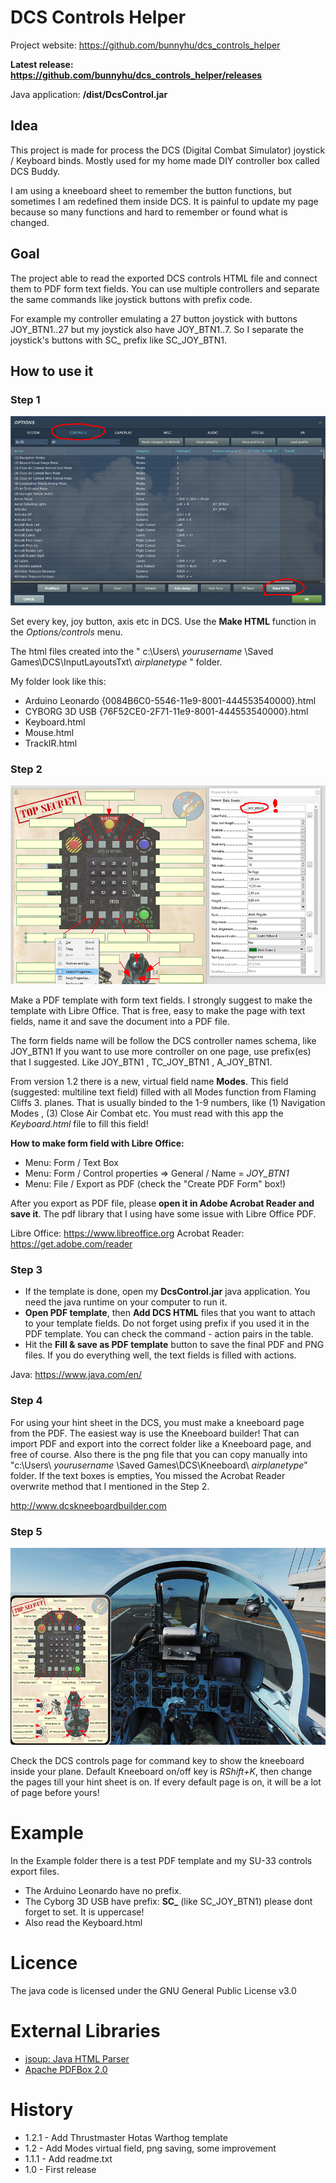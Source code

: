 # DCS Controls Helper
Project website: https://github.com/bunnyhu/dcs_controls_helper

**Latest release: https://github.com/bunnyhu/dcs_controls_helper/releases**

Java application: **/dist/DcsControl.jar**

## Idea
This project is made for process the DCS (Digital Combat Simulator) joystick / Keyboard binds. Mostly used for my home made DIY controller box called DCS Buddy.

I am using a kneeboard sheet to remember the button functions, but sometimes I am redefined them inside DCS. It is painful to update my page because so many functions and hard to remember or found what is changed.

## Goal
The project able to read the exported DCS controls HTML file and connect them to PDF form text fields. You can use multiple controllers and separate the same commands like joystick buttons with prefix code.

For example my controller emulating a 27 button joystick with buttons JOY_BTN1..27 but my joystick also have JOY_BTN1..7. So I separate the joystick's buttons with SC_ prefix like SC_JOY_BTN1.

## How to use it
### Step 1
![DCS Options](img/dcs_options.jpg)

Set every key, joy button, axis etc in DCS. Use the **Make HTML** function in the *Options/controls* menu. 

The html files created into the " c:\Users\ *yourusername* \Saved Games\DCS\InputLayoutsTxt\ *airplanetype* " folder.

My folder look like this:
- Arduino Leonardo {0084B6C0-5546-11e9-8001-444553540000}.html 
- CYBORG 3D USB {76F52CE0-2F71-11e9-8001-444553540000}.html
- Keyboard.html 
- Mouse.html 
- TrackIR.html 

### Step 2
![Libre Office Text box](img/loffice_textbox.jpg)

Make a PDF template with form text fields. I strongly suggest to make the template with Libre Office. That is free, easy to make the page with text fields, name it and save the document into a PDF file.

The form fields name will be follow the DCS controller names schema, like JOY_BTN1 
If you want to use more controller on one page, use prefix(es) that I suggested. 
Like JOY_BTN1 , TC_JOY_BTN1 , A_JOY_BTN1.

From version 1.2 there is a new, virtual field name **Modes**. 
This field (suggested: multiline text field) filled with all Modes function from Flaming Cliffs 3. planes. 
That is usually binded to the 1-9 numbers, like (1) Navigation Modes , (3) Close Air Combat etc. 
You must read with this app the <i>Keyboard.html</i>  file to fill this field!

**How to make form field with Libre Office:**
- Menu: Form / Text Box 
- Menu: Form / Control properties => General / Name = *JOY_BTN1*
- Menu: File / Export as PDF (check the "Create PDF Form" box!)

After you export as PDF file, please **open it in Adobe Acrobat Reader and save it**. 
The pdf library that I using have some issue with Libre Office PDF.

Libre Office: https://www.libreoffice.org
Acrobat Reader: https://get.adobe.com/reader
### Step 3
- If the template is done, open my **DcsControl.jar** java application. You need the java runtime on your computer to run it.
- **Open PDF template**, then **Add DCS HTML** files that you want to attach to your template fields. Do not forget using prefix if you used it in the PDF template. You can check the command - action pairs in the table.
- Hit the **Fill & save as PDF template** button to save the final PDF and PNG files. If you do everything well, the text fields is filled with actions.

Java: https://www.java.com/en/
### Step 4
For using your hint sheet in the DCS, you must make a kneeboard page from the PDF.
The easiest way is use the Kneeboard builder! That can import PDF and export into the correct folder like a Kneeboard page, and free of course.
Also there is the png file that you can copy manually into "c:\Users\ *yourusername* \Saved Games\DCS\Kneeboard\ *airplanetype*" folder.
If the text boxes is empties, You missed the Acrobat Reader overwrite method that I mentioned in the Step 2.

http://www.dcskneeboardbuilder.com
### Step 5
![DCS final view](img/dcs_kp.jpg)

Check the DCS controls page for command key to show the kneeboard inside your plane. Default Kneeboard on/off key is *RShift+K*, then change the pages till your hint sheet is on. If every default page is on, it will be a lot of page before yours!

# Example
In the Example folder there is a test PDF template and my SU-33 controls export files. 
- The Arduino Leonardo have no prefix.
- The Cyborg 3D USB have prefix: **SC_** (like SC_JOY_BTN1) please dont forget to set. It is uppercase!
- Also read the Keyboard.html

# Licence
The java code is licensed under the GNU General Public License v3.0

# External Libraries
- [jsoup: Java HTML Parser](https://jsoup.org/)
- [Apache PDFBox 2.0](https://pdfbox.apache.org/)

# History
- 1.2.1 - Add Thrustmaster Hotas Warthog template
- 1.2 - Add Modes virtual field, png saving, some improvement
- 1.1.1 - Add readme.txt
- 1.0 - First release